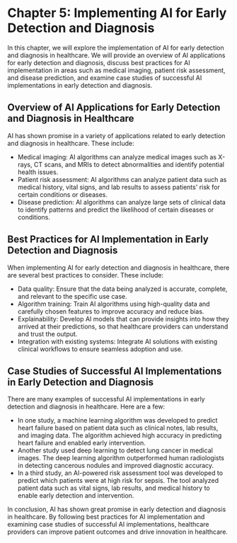 Chapter 5: Implementing AI for Early Detection and Diagnosis
============================================================

In this chapter, we will explore the implementation of AI for early detection and diagnosis in healthcare. We will provide an overview of AI applications for early detection and diagnosis, discuss best practices for AI implementation in areas such as medical imaging, patient risk assessment, and disease prediction, and examine case studies of successful AI implementations in early detection and diagnosis.

Overview of AI Applications for Early Detection and Diagnosis in Healthcare
---------------------------------------------------------------------------

AI has shown promise in a variety of applications related to early detection and diagnosis in healthcare. These include:

* Medical imaging: AI algorithms can analyze medical images such as X-rays, CT scans, and MRIs to detect abnormalities and identify potential health issues.
* Patient risk assessment: AI algorithms can analyze patient data such as medical history, vital signs, and lab results to assess patients' risk for certain conditions or diseases.
* Disease prediction: AI algorithms can analyze large sets of clinical data to identify patterns and predict the likelihood of certain diseases or conditions.

Best Practices for AI Implementation in Early Detection and Diagnosis
---------------------------------------------------------------------

When implementing AI for early detection and diagnosis in healthcare, there are several best practices to consider. These include:

* Data quality: Ensure that the data being analyzed is accurate, complete, and relevant to the specific use case.
* Algorithm training: Train AI algorithms using high-quality data and carefully chosen features to improve accuracy and reduce bias.
* Explainability: Develop AI models that can provide insights into how they arrived at their predictions, so that healthcare providers can understand and trust the output.
* Integration with existing systems: Integrate AI solutions with existing clinical workflows to ensure seamless adoption and use.

Case Studies of Successful AI Implementations in Early Detection and Diagnosis
------------------------------------------------------------------------------

There are many examples of successful AI implementations in early detection and diagnosis in healthcare. Here are a few:

* In one study, a machine learning algorithm was developed to predict heart failure based on patient data such as clinical notes, lab results, and imaging data. The algorithm achieved high accuracy in predicting heart failure and enabled early intervention.
* Another study used deep learning to detect lung cancer in medical images. The deep learning algorithm outperformed human radiologists in detecting cancerous nodules and improved diagnostic accuracy.
* In a third study, an AI-powered risk assessment tool was developed to predict which patients were at high risk for sepsis. The tool analyzed patient data such as vital signs, lab results, and medical history to enable early detection and intervention.

In conclusion, AI has shown great promise in early detection and diagnosis in healthcare. By following best practices for AI implementation and examining case studies of successful AI implementations, healthcare providers can improve patient outcomes and drive innovation in healthcare.
